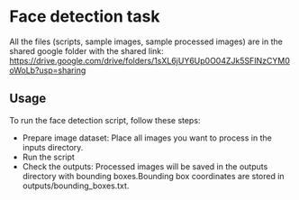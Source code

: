 # Face detection task

All the files (scripts, sample images, sample processed images) are in the shared google folder with the shared link: https://drive.google.com/drive/folders/1sXL6jUY6Up0O04ZJk5SFINzCYM0oWoLb?usp=sharing 

## Usage
To run the face detection script, follow these steps:

 - Prepare image dataset: Place all images you want to process in the inputs directory.
 - Run the script
 - Check the outputs: Processed images will be saved in the outputs directory with bounding boxes.Bounding box coordinates are stored in outputs/bounding_boxes.txt.
